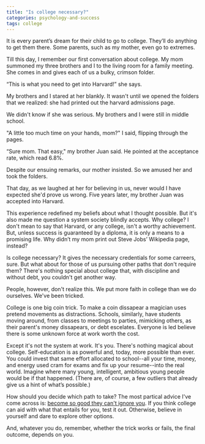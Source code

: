 ```yaml
---
title: "Is college necessary?"
categories: psychology-and-success
tags: college
---
```


It is every parent’s dream for their child to go to college. They’ll do anything to get them there. Some parents, such as my mother, even go to extremes. 

Till this day, I remember our first conversation about college. My mom summoned my three brothers and I to the living room for a family meeting. She comes in and gives each of us a bulky, crimson folder. 

“This is what you need to get into Harvard!” she says. 

My brothers and I stared at her blankly. It wasn't until we opened the folders that we realized: she had printed out the harvard admissions page. 

We didn't know if she was serious. My brothers and I were still in middle school.

"A little too much time on your hands, mom?" I said, flipping through the pages.  

“Sure mom. That easy," my brother Juan said. He pointed at the acceptance rate, which read 6.8%.

Despite our ensuing remarks, our mother insisted. So we amused her and took the folders. 

That day, as we laughed at her for believing in us, never would I have expected she'd prove us wrong. Five years later, my brother Juan was accepted into Harvard.

This experience redefined my beliefs about what I thought possible. But it's also made me question a system society blindly accepts. Why college? I don't mean to say that Harvard, or any college, isn't a worthy achievement. But, unless success is guaranteed by a diploma, it is only a means to a promising life. Why didn’t my mom print out Steve Jobs’ Wikipedia page, instead? 

Is college necessary? It gives the necessary credentials for some carreers, sure. But what about for those of us pursuing other paths that don't require them? There's nothing special about college that, with discipline and without debt, you couldn't get another way. 

People, however, don't realize this. We put more faith in college than we do ourselves. We've been tricked. 

College is one big coin trick. To make a coin dissapear a magician uses pretend movements as distractions. Schools, similarly, have students moving around, from classes to meetings to parties, mimicking others, as their parent's money dissapears, or debt escelates. Everyone is led believe there is some unknown force at work worth the cost. 

Except it's not the system at work. It's you. There's nothing magical about college. Self-education is as powerful and, today, more possible than ever. You could invest that same effort allocated to school--all your time, money, and energy used cram for exams and fix up your resume--into the real world. Imagine where many young, intelligent, ambitious young people would be if that happened. (There are, of course, a few outliers that already give us a hint of what’s possible.)

How should you decide which path to take? The most partical advice I've come across is: [become so good they can't ignore you][]. If you think college can aid with what that entails for you, test it out. Otherwise, believe in yourself and dare to explore other options. 

And, whatever you do, remember, whether the trick works or fails, the final outcome, depends on you.


[become so good they can't ignore you]: http://www.amazon.com/Good-They-Cant-Ignore-You/dp/1455509124/ref=sr_1_1?ie=UTF8&qid=1454529562&sr=8-1&keywords=so+good+they+can%27t+ignore+you



